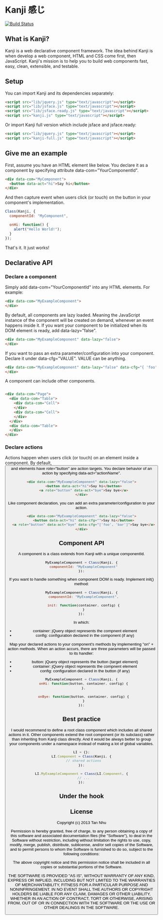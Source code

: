Kanji 感じ
==========

[![Build Status](https://secure.travis-ci.org/tannhu/kanji.png?branch=master)](http://travis-ci.org/tannhu/kanji)

## What is Kanji?

Kanji is a web declarative component framework. The idea behind Kanji is when develop a web component, HTML and CSS come first, then JavaScript. Kanji's mission is to help you to build web components fast, easy, clean, extensible, and testable.

## Setup

You can import Kanji and its dependencies separately:

``` html
<script src="lib/jquery.js" type="text/javascript"></script>
<script src="lib/jsface.js" type="text/javascript"></script>
<script src="lib/jsface.ready.js" type="text/javascript"></script>
<script src="kanji.js" type="text/javascript"></script>
```

Or import Kanji full version which include jsface and jsface.ready:

``` html
<script src="lib/jquery.js" type="text/javascript"></script>
<script src="kanji-full.js" type="text/javascript"></script>
```

## Give me an example

First, assume you have an HTML element like below. You declare it as a component by specifying attribute data-com="YourComponentId".

``` html
<div data-com="MyComponent">
  <button data-act="hi">Say hi</button>
</div>
```

And then capture event when users click (or touch) on the button in your component's implementation.

``` js
Class(Kanji, {
  componentId: "MyComponent",

  onHi: function() {
    alert("Hello World!");
  }
});
```

That's it. It just works!

## Declarative API

### Declare a component

Simply add data-com="YourComponentId" into any HTML elements. For example:

``` html
<div data-com="MyExampleComponent">
</div>
```

By default, all components are lazy loaded. Meaning the JavaScript instance of the component will be created on demand, whenever an event happens inside it. If you want your component to be initialized when its DOM element is ready, add data-lazy="false".

``` html
<div data-com="MyExampleComponent" data-lazy="false">
</div>
```

If you want to pass an extra parameter/configuration into your component. Declare it under data-cfg="VALUE". VALUE can be anything.

``` html
<div data-com="MyExampleComponent" data-lazy="false" data-cfg="{ 'foo': 'bar' }">
</div>
```

A component can include other components.

``` html

<div data-com="Page">
  <div data-com="Table">
    <div data-com="Cell">
    </div>
    <div data-com="Cell">
    </div>
  </div>
  <div data-com="Table">
  </div>
</div>
```

### Declare actions

Actions happen when users click (or touch) on an element inside a component. By default, <button> and elements have role="button" are action targets. You declare behavior of an action by specifying data-act="actionName".

``` html
<div data-com="MyExampleComponent" data-lazy="false">
  <button data-act="hi">Say hi</button>
  <a role="button" data-act="bye">Say bye</a>
</div>
```

Like component declaration, you can add an extra parameter/configuration to your action.

``` html
<div data-com="MyExampleComponent" data-lazy="false">
  <button data-act="hi" data-cfg="">Say hi</button>
  <a role="button" data-act="bye" data-cfg="['foo', 'bar']">Say bye</a>
</div>
```

## Component API

A component is a class extends from Kanji with a unique componentId.

``` js
MyExampleComponent = Class(Kanji, {
  componentId: "MyExampleComponent"
});
```

If you want to handle something when component DOM is ready. Implement init() method:

``` js
MyExampleComponent = Class(Kanji, {
  componentId: "MyExampleComponent",

  init: function(container, config) {
  }
});
```

In which:

* container: jQuery object represents the compnent element
* config: configuration declared in the component (if any)

Map your declared actions to your component's methods by implementing "on" + action methods. When an action accurs, there are three parameters will be passed to its handler:

* button: jQuery object represents the button (target element)
* container: jQuery object represents the compnent element
* config: configuration declared in the button (if any)

``` js
MyExampleComponent = Class(Kanji, {
  onHi: function(button, container, config) {
  },

  onBye: function(button, container, config) {
  }
});
```

## Best practice

I would recommend to define a root class component which includes all shared actions in it. Other components extend the root component (or its subclass) rather than inheriting from Kanji class directly. And it would be always better to group your components under a namespace instead of making a lot of global variables.

``` js
LI = {};
LI.Component = Class(Kanji, {
  // shared actions
});

LI.MyExampleComponent = Class(LI.Component, {
  // ...
});
```

## Under the hook

## License

Copyright (c) 2013 Tan Nhu

Permission is hereby granted, free of charge, to any person obtaining a copy
of this software and associated documentation files (the "Software"), to deal
in the Software without restriction, including without limitation the rights
to use, copy, modify, merge, publish, distribute, sublicense, and/or sell
copies of the Software, and to permit persons to whom the Software is
furnished to do so, subject to the following conditions:

The above copyright notice and this permission notice shall be included in
all copies or substantial portions of the Software.

THE SOFTWARE IS PROVIDED "AS IS", WITHOUT WARRANTY OF ANY KIND, EXPRESS OR
IMPLIED, INCLUDING BUT NOT LIMITED TO THE WARRANTIES OF MERCHANTABILITY,
FITNESS FOR A PARTICULAR PURPOSE AND NONINFRINGEMENT. IN NO EVENT SHALL THE
AUTHORS OR COPYRIGHT HOLDERS BE LIABLE FOR ANY CLAIM, DAMAGES OR OTHER
LIABILITY, WHETHER IN AN ACTION OF CONTRACT, TORT OR OTHERWISE, ARISING FROM,
OUT OF OR IN CONNECTION WITH THE SOFTWARE OR THE USE OR OTHER DEALINGS IN
THE SOFTWARE.